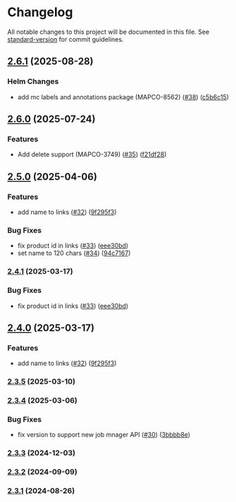 # Changelog

All notable changes to this project will be documented in this file. See [standard-version](https://github.com/conventional-changelog/standard-version) for commit guidelines.

## [2.6.1](https://github.com/MapColonies/job-syncer/compare/v2.6.0...v2.6.1) (2025-08-28)


### Helm Changes

* add mc labels and annotations package (MAPCO-8562) ([#38](https://github.com/MapColonies/job-syncer/issues/38)) ([c5b6c15](https://github.com/MapColonies/job-syncer/commit/c5b6c15c05a29b5e2b761b7bc4fd96509d57df34))

## [2.6.0](https://github.com/MapColonies/job-syncer/compare/v2.5.0...v2.6.0) (2025-07-24)


### Features

* Add delete support (MAPCO-3749) ([#35](https://github.com/MapColonies/job-syncer/issues/35)) ([f21df28](https://github.com/MapColonies/job-syncer/commit/f21df2838fcb96d2aa4a7c587ac8db381165065b))

## [2.5.0](https://github.com/MapColonies/job-syncer/compare/v2.3.4...v2.5.0) (2025-04-06)


### Features

* add name to links ([#32](https://github.com/MapColonies/job-syncer/issues/32)) ([9f295f3](https://github.com/MapColonies/job-syncer/commit/9f295f35c88b7920c9276dc730b76e54cf3f732c))


### Bug Fixes

* fix product id in links ([#33](https://github.com/MapColonies/job-syncer/issues/33)) ([eee30bd](https://github.com/MapColonies/job-syncer/commit/eee30bd71ecf7225f5931dcf3d931df143565022))
* set name to 120 chars ([#34](https://github.com/MapColonies/job-syncer/issues/34)) ([94c7167](https://github.com/MapColonies/job-syncer/commit/94c71679ba7a01b20d9dfbcd727635d33e066fc6))

### [2.4.1](https://github.com/MapColonies/job-syncer/compare/v2.4.0...v2.4.1) (2025-03-17)


### Bug Fixes

* fix product id in links ([#33](https://github.com/MapColonies/job-syncer/issues/33)) ([eee30bd](https://github.com/MapColonies/job-syncer/commit/eee30bd71ecf7225f5931dcf3d931df143565022))

## [2.4.0](https://github.com/MapColonies/job-syncer/compare/v2.3.5...v2.4.0) (2025-03-17)


### Features

* add name to links ([#32](https://github.com/MapColonies/job-syncer/issues/32)) ([9f295f3](https://github.com/MapColonies/job-syncer/commit/9f295f35c88b7920c9276dc730b76e54cf3f732c))

### [2.3.5](https://github.com/MapColonies/job-syncer/compare/v2.3.4...v2.3.5) (2025-03-10)

### [2.3.4](https://github.com/MapColonies/job-syncer/compare/v2.3.3...v2.3.4) (2025-03-06)


### Bug Fixes

* fix version to support new job mnager API ([#30](https://github.com/MapColonies/job-syncer/issues/30)) ([3bbbb8e](https://github.com/MapColonies/job-syncer/commit/3bbbb8ea9d65bc7de174659f75eec65dd8c23b78))

### [2.3.3](https://github.com/MapColonies/job-syncer/compare/v2.3.2...v2.3.3) (2024-12-03)

### [2.3.2](https://github.com/MapColonies/job-syncer/compare/v2.3.1...v2.3.2) (2024-09-09)

### [2.3.1](https://github.com/MapColonies/job-syncer/compare/v2.3.0...v2.3.1) (2024-08-26)
